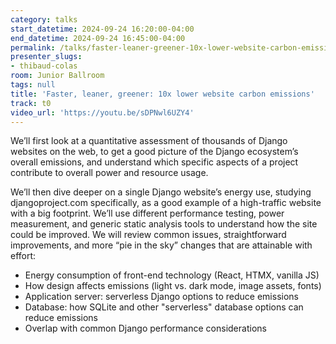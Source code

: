 ```yaml
---
category: talks
start_datetime: 2024-09-24 16:20:00-04:00
end_datetime: 2024-09-24 16:45:00-04:00
permalink: /talks/faster-leaner-greener-10x-lower-website-carbon-emissions/
presenter_slugs:
- thibaud-colas
room: Junior Ballroom
tags: null
title: 'Faster, leaner, greener: 10x lower website carbon emissions'
track: t0
video_url: 'https://youtu.be/sDPNwl6UZY4'
---
```


We’ll first look at a quantitative assessment of thousands of Django websites on the web, to get a good picture of the Django ecosystem’s overall emissions, and understand which specific aspects of a project contribute to overall power and resource usage.

We’ll then dive deeper on a single Django website’s energy use, studying djangoproject.com specifically, as a good example of a high-traffic website with a big footprint. We’ll use different performance testing, power measurement, and generic static analysis tools to understand how the site could be improved. We will review common issues, straightforward improvements, and more “pie in the sky” changes that are attainable with effort:

- Energy consumption of front-end technology (React, HTMX, vanilla JS)
- How design affects emissions (light vs. dark mode, image assets, fonts)
- Application server: serverless Django options to reduce emissions
- Database: how SQLite and other "serverless" database options can reduce emissions
- Overlap with common Django performance considerations
